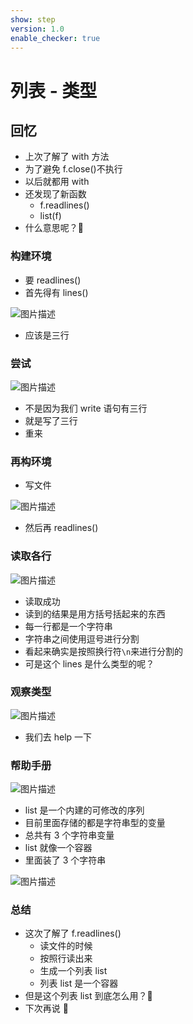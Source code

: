 ```yaml
---
show: step
version: 1.0
enable_checker: true
---
```


# 列表 - 类型

## 回忆

- 上次了解了 with 方法
- 为了避免 f.close()不执行
- 以后就都用 with
- 还发现了新函数
  - f.readlines()
  - list(f)
- 什么意思呢？🤔

### 构建环境

- 要 readlines()
- 首先得有 lines()

![图片描述](https://doc.shiyanlou.com/courses/uid1190679-20210827-1630072465105)

- 应该是三行

### 尝试

![图片描述](https://doc.shiyanlou.com/courses/uid1190679-20210827-1630072543301)

- 不是因为我们 write 语句有三行
- 就是写了三行
- 重来

### 再构环境

- 写文件

![图片描述](https://doc.shiyanlou.com/courses/uid1190679-20210827-1630072720231)

- 然后再 readlines()

### 读取各行

![图片描述](https://doc.shiyanlou.com/courses/uid1190679-20210827-1630072750811)

- 读取成功
- 读到的结果是用方括号括起来的东西
- 每一行都是一个字符串
- 字符串之间使用逗号进行分割
- 看起来确实是按照换行符`\n`来进行分割的
- 可是这个 lines 是什么类型的呢？

### 观察类型

![图片描述](https://doc.shiyanlou.com/courses/uid1190679-20210827-1630072822900)

- 我们去 help 一下

### 帮助手册

![图片描述](https://doc.shiyanlou.com/courses/uid1190679-20210827-1630072895148)

- list 是一个内建的可修改的序列
- 目前里面存储的都是字符串型的变量
- 总共有 3 个字符串变量
- list 就像一个容器
- 里面装了 3 个字符串

![图片描述](https://doc.shiyanlou.com/courses/uid1190679-20210828-1630118329745)

### 总结

- 这次了解了 f.readlines()
  - 读文件的时候
  - 按照行读出来
  - 生成一个列表 list
  - 列表 list 是一个容器
- 但是这个列表 list 到底怎么用？🤔
- 下次再说 👋
